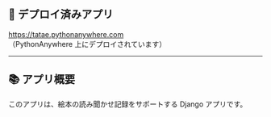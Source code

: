 ## 🔗 デプロイ済みアプリ

https://tatae.pythonanywhere.com  
（PythonAnywhere 上にデプロイされています）

---

## 📚 アプリ概要

このアプリは、絵本の読み聞かせ記録をサポートする Django アプリです。
